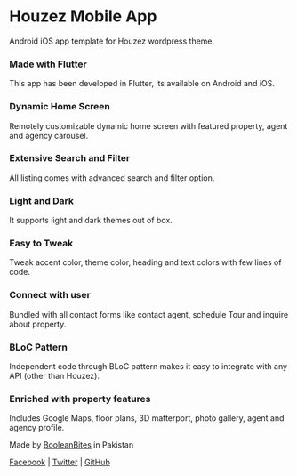 
Houzez Mobile App
=================

Android iOS app template for Houzez wordpress theme.


### Made with Flutter

This app has been developed in Flutter, its available on Android and iOS.

### Dynamic Home Screen

Remotely customizable dynamic home screen with featured property, agent and agency carousel.

### Extensive Search and Filter

All listing comes with advanced search and filter option.

### Light and Dark

It supports light and dark themes out of box.

### Easy to Tweak

Tweak accent color, theme color, heading and text colors with few lines of code.

### Connect with user

Bundled with all contact forms like contact agent, schedule Tour and inquire about property.

### BLoC Pattern

Independent code through BLoC pattern makes it easy to integrate with any API (other than Houzez).

### Enriched with property features

Includes Google Maps, floor plans, 3D matterport, photo gallery, agent and agency profile.

Made by [BooleanBites](http://booleanbites.com) in Pakistan

[Facebook](https://facebook.com/booleanbitesltd) | [Twitter](https://twitter.com/booleanbites) | [GitHub](https://github.com/AdilSoomro)